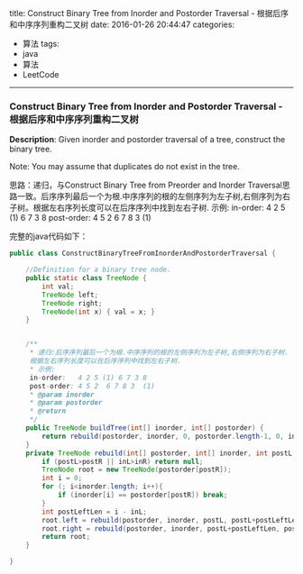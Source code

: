 




title: Construct Binary Tree from Inorder and Postorder Traversal - 根据后序和中序序列重构二叉树
date: 2016-01-26 20:44:47
categories: 
- 算法
tags: 
- java
- 算法
- LeetCode
<!--updated: 2016-01-26 21:40:47-->
---

### Construct Binary Tree from Inorder and Postorder Traversal - 根据后序和中序序列重构二叉树
**Description**: Given inorder and postorder traversal of a tree, construct the binary tree.

Note: You may assume that duplicates do not exist in the tree.

 思路：递归，与Construct Binary Tree from Preorder and Inorder Traversal思路一致。后序序列最后一个为根.中序序列的根的左侧序列为左子树,右侧序列为右子树。根据左右序列长度可以在后序序列中找到左右子树.
示例:
     in-order:   4 2 5 (1) 6 7 3 8
     post-order: 4 5 2  6 7 8 3  (1)

完整的java代码如下：

```java
public class ConstructBinaryTreeFromInorderAndPostorderTraversal {

    //Definition for a binary tree node.
    public static class TreeNode {
        int val;
        TreeNode left;
        TreeNode right;
        TreeNode(int x) { val = x; }
    }


    /**
     * 递归:后序序列最后一个为根.中序序列的根的左侧序列为左子树,右侧序列为右子树.
     根据左右序列长度可以在后序序列中找到左右子树.
     * 示例:
     in-order:   4 2 5 (1) 6 7 3 8
     post-order: 4 5 2  6 7 8 3  (1)
     * @param inorder
     * @param postorder
     * @return
     */
    public TreeNode buildTree(int[] inorder, int[] postorder) {
        return rebuild(postorder, inorder, 0, postorder.length-1, 0, inorder.length-1);
    }
    private TreeNode rebuild(int[] postorder, int[] inorder, int postL, int postR, int inL, int inR){
        if (postL>postR || inL>inR) return null;
        TreeNode root = new TreeNode(postorder[postR]);
        int i = 0;
        for (; i<inorder.length; i++){
            if (inorder[i] == postorder[postR]) break;
        }
        int postLeftLen = i - inL;
        root.left = rebuild(postorder, inorder, postL, postL+postLeftLen-1, inL, i-1);
        root.right = rebuild(postorder, inorder, postL+postLeftLen, postR-1, i+1, inR);
        return root;
    }

}
```
